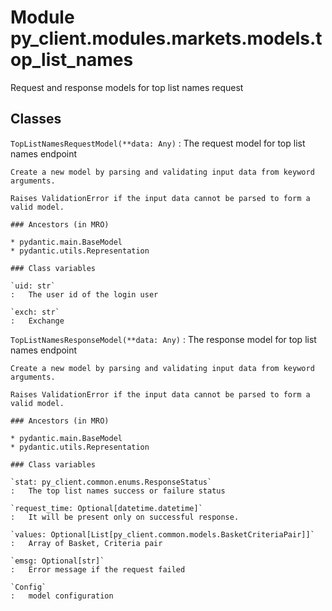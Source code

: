 Module py_client.modules.markets.models.top_list_names
======================================================
Request and response models for top list names request

Classes
-------

`TopListNamesRequestModel(**data: Any)`
:   The request model for top list names endpoint
    
    Create a new model by parsing and validating input data from keyword arguments.
    
    Raises ValidationError if the input data cannot be parsed to form a valid model.

    ### Ancestors (in MRO)

    * pydantic.main.BaseModel
    * pydantic.utils.Representation

    ### Class variables

    `uid: str`
    :   The user id of the login user

    `exch: str`
    :   Exchange

`TopListNamesResponseModel(**data: Any)`
:   The response model for top list names endpoint
    
    Create a new model by parsing and validating input data from keyword arguments.
    
    Raises ValidationError if the input data cannot be parsed to form a valid model.

    ### Ancestors (in MRO)

    * pydantic.main.BaseModel
    * pydantic.utils.Representation

    ### Class variables

    `stat: py_client.common.enums.ResponseStatus`
    :   The top list names success or failure status

    `request_time: Optional[datetime.datetime]`
    :   It will be present only on successful response.

    `values: Optional[List[py_client.common.models.BasketCriteriaPair]]`
    :   Array of Basket, Criteria pair

    `emsg: Optional[str]`
    :   Error message if the request failed

    `Config`
    :   model configuration